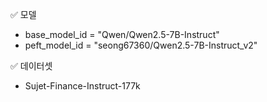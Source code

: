 ✅ 모델
- base_model_id = "Qwen/Qwen2.5-7B-Instruct"
- peft_model_id = "seong67360/Qwen2.5-7B-Instruct_v2"

✅ 데이터셋
- Sujet-Finance-Instruct-177k

